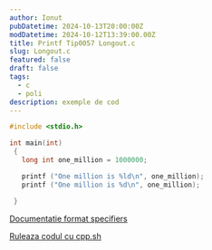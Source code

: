 ```yaml
---
author: Ionut
pubDatetime: 2024-10-13T20:00:00Z
modDatetime: 2024-10-12T13:39:00.00Z
title: Printf Tip0057 Longout.c
slug: Longout.c
featured: false
draft: false
tags:
  - c
  - poli
description: exemple de cod
---
```


```c
#include <stdio.h>

int main(int)
 {
   long int one_million = 1000000;

   printf ("One million is %ld\n", one_million);
   printf ("One million is %d\n", one_million);

 }


```

<a href='https://www.geeksforgeeks.org/format-specifiers-in-c/' target='_blank'>Documentatie format specifiers</a>

<a href='https://cpp.sh/?source=%23include+%3Cstdio.h%3E%0D%0A%0D%0Aint+main%28int%29%0D%0A+%7B%0D%0A+++long+int+one_million+%3D+1000000%3B%0D%0A%0D%0A+++printf+%28%22One+million+is+%25ld%5Cn%22%2C+one_million%29%3B%0D%0A+++printf+%28%22One+million+is+%25d%5Cn%22%2C+one_million%29%3B%0D%0A+%0D%0A+%7D%0D%0A%0D%0A' target='_blank'> Ruleaza codul cu cpp.sh </a>
